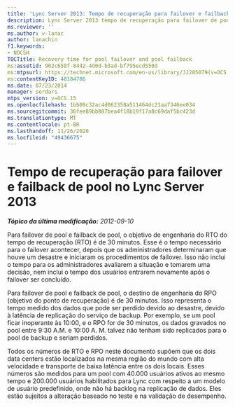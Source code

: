 ```yaml
---
title: 'Lync Server 2013: Tempo de recuperação para failover e failback de pool'
description: Lync Server 2013 tempo de recuperação para failover de pool e failback de pool.
ms.reviewer: ''
ms.author: v-lanac
author: lanachin
f1.keywords:
- NOCSH
TOCTitle: Recovery time for pool failover and pool failback
ms:assetid: 902c658f-8442-4d0d-b3ad-bf795ecd550d
ms:mtpsurl: https://technet.microsoft.com/en-us/library/JJ205079(v=OCS.15)
ms:contentKeyID: 48184786
ms.date: 07/23/2014
manager: serdars
mtps_version: v=OCS.15
ms.openlocfilehash: 1bb09c32ac4d062358a511464dc21aa7346ee034
ms.sourcegitcommit: 36fee89bb887bea4f18b19f17a8c69daf5bc423d
ms.translationtype: MT
ms.contentlocale: pt-BR
ms.lasthandoff: 11/26/2020
ms.locfileid: "49436675"
---
```

# <a name="recovery-time-for-pool-failover-and-pool-failback-in-lync-server-2013"></a>Tempo de recuperação para failover e failback de pool no Lync Server 2013

<div data-xmlns="http://www.w3.org/1999/xhtml">

<div class="topic" data-xmlns="http://www.w3.org/1999/xhtml" data-msxsl="urn:schemas-microsoft-com:xslt" data-cs="https://msdn.microsoft.com/">

<div data-asp="https://msdn2.microsoft.com/asp">



</div>

<div id="mainSection">

<div id="mainBody">

<span> </span>

_**Tópico da última modificação:** 2012-09-10_

Para failover de pool e failback de pool, o objetivo de engenharia do RTO do tempo de recuperação (RTO) é de 30 minutos. Esse é o tempo necessário para o failover acontecer, depois que os administradores determinaram que houve um desastre e iniciaram os procedimentos de failover. Isso não inclui o tempo para os administradores avaliarem a situação e tomarem uma decisão, nem inclui o tempo dos usuários entrarem novamente após o failover ser concluído.

Para failover de pool e failback de pool, o destino de engenharia do RPO (objetivo do ponto de recuperação) é de 30 minutos. Isso representa o tempo medido dos dados que pode ser perdido devido ao desastre, devido à latência de replicação do serviço de backup. Por exemplo, se um pool ficar inoperante às 10:00, e o RPO for de 30 minutos, os dados gravados no pool entre 9:30 A.M. e 10:00 A. M. talvez não tenham sido replicados para o pool de backup e seriam perdidos.

Todos os números de RTO e RPO neste documento supõem que os dois data centers estão localizados na mesma região do mundo com alta velocidade e transporte de baixa latência entre os dois locais. Esses números são medidos para um pool com 40.000 usuários ativos ao mesmo tempo e 200.000 usuários habilitados para Lync com respeito a um modelo de usuário predefinido, onde não há backlog na replicação de dados. Eles estão sujeitos a alteração baseado no teste e na validação de desempenho.

</div>

<span> </span>

</div>

</div>

</div>

